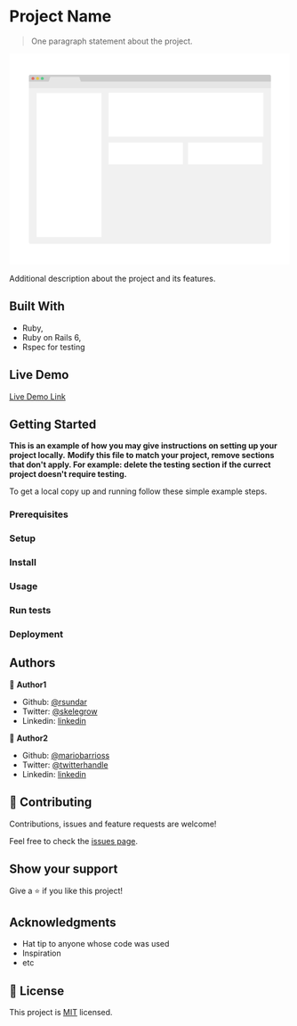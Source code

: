# Project Name

> One paragraph statement about the project.

![screenshot](./app_screenshot.png)

Additional description about the project and its features.

## Built With

- Ruby,
- Ruby on Rails 6,
- Rspec for testing

## Live Demo

[Live Demo Link](https://livedemo.com)


## Getting Started

**This is an example of how you may give instructions on setting up your project locally.**
**Modify this file to match your project, remove sections that don't apply. For example: delete the testing section if the currect project doesn't require testing.**


To get a local copy up and running follow these simple example steps.

### Prerequisites

### Setup

### Install

### Usage

### Run tests

### Deployment



## Authors

👤 **Author1**

- Github: [@rsundar](https://github.com/rsundar)
- Twitter: [@skelegrow](https://twitter.com/)
- Linkedin: [linkedin](https://linkedin.com/linkedinhandle)

👤 **Author2**

- Github: [@mariobarrioss](https://github.com/githubhandle)
- Twitter: [@twitterhandle](https://twitter.com/twitterhandle)
- Linkedin: [linkedin](https://linkedin.com/linkedinhandle)

## 🤝 Contributing

Contributions, issues and feature requests are welcome!

Feel free to check the [issues page](issues/).

## Show your support

Give a ⭐️ if you like this project!

## Acknowledgments

- Hat tip to anyone whose code was used
- Inspiration
- etc

## 📝 License

This project is [MIT](https://www.github.com/rsundar/micro-reddit/tree/master/LICENSE) licensed.